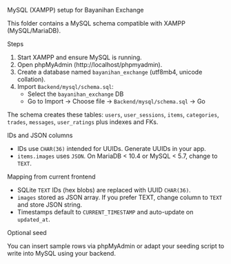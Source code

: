 MySQL (XAMPP) setup for Bayanihan Exchange

This folder contains a MySQL schema compatible with XAMPP (MySQL/MariaDB).

Steps

1. Start XAMPP and ensure MySQL is running.
2. Open phpMyAdmin (http://localhost/phpmyadmin).
3. Create a database named `bayanihan_exchange` (utf8mb4, unicode collation).
4. Import `Backend/mysql/schema.sql`:
   - Select the `bayanihan_exchange` DB
   - Go to Import → Choose file → `Backend/mysql/schema.sql` → Go

The schema creates these tables: `users`, `user_sessions`, `items`, `categories`, `trades`, `messages`, `user_ratings` plus indexes and FKs.

IDs and JSON columns

- IDs use `CHAR(36)` intended for UUIDs. Generate UUIDs in your app.
- `items.images` uses `JSON`. On MariaDB < 10.4 or MySQL < 5.7, change to `TEXT`.

Mapping from current frontend

- SQLite `TEXT` IDs (hex blobs) are replaced with UUID `CHAR(36)`.
- `images` stored as JSON array. If you prefer TEXT, change column to `TEXT` and store JSON string.
- Timestamps default to `CURRENT_TIMESTAMP` and auto-update on `updated_at`.

Optional seed

You can insert sample rows via phpMyAdmin or adapt your seeding script to write into MySQL using your backend.



